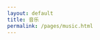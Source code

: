 ```yaml
---
layout: default
title: 音乐
permalink: /pages/music.html
---
```





<div id="player5" class="aplayer" ></div>


<script type="text/javascript" src="{{ "/assets/js/mp3/APlayer.min.js" | prepend: site.baseurl }}"></script>
<script type="text/javascript">
	var host = window.location.host ;
	
	if(host.indexOf("127.0.0.1")!=-1 || host.indexOf("localhost")!=-1 ){
		host = '';
	}

	var ap5 = new APlayer({
	element: document.getElementById('player5'),
	narrow: false,
	autoplay: false,
	showlrc: 3,
	mutex: true,
	theme: '#ad7a86',
	mode: 'random',
	listmaxheight: '69px',
	music: [
		
		{
			title: '斑马,斑马',
			author: '宋冬野',
			url: host+'/assets/mp3/songdongye_banma.mp3',
			pic: host+'/assets/mp3/songdongye_banma.png',
			lrc: host+'/assets/mp3/songdongye_banma.lrc'
		},
		{
			title: '飘雪',
			author: '陈慧娴',
			url: host+'/assets/mp3/chenhuixian_piaoxue.mp3',
			pic: host+'/assets/mp3/chenhuixian_piaoxue.png',
			lrc: host+'/assets/mp3/chenhuixian_piaoxue.lrc'
		},
		{
			title: '成都',
			author: '赵雷',
			url: host+'/assets/mp3/zhaolei_chengdu.mp3',
			pic: host+'/assets/mp3/zhaolei_chengdu.png',
			lrc: host+'/assets/mp3/zhaolei_chengdu.lrc'
		}
		
		
	]
});
</script>

<!--
{
			title: 'あっちゅ～ま青春!',
			author: '七森中☆ごらく部',
			url: 'http://devtest.qiniudn.com/あっちゅ～ま青春!.mp3',
			pic: 'http://devtest.qiniudn.com/あっちゅ～ま青春!.jpg',
			lrc: '{{site.baseurl}}/assets/mp3/qingchun.lrc'
		},
		{
			title: 'secret base~君がくれたもの~',
			author: '茅野愛衣',
			url: 'http://devtest.qiniudn.com/secret base~.mp3',
			pic: 'http://devtest.qiniudn.com/secret base~.jpg',
			lrc: '{{site.baseurl}}/assets/mp3/jun.lrc'
		},
		{
			title: '回レ！雪月花',
			author: '小倉唯',
			url: 'http://devtest.qiniudn.com/回レ！雪月花.mp3',
			pic: 'http://devtest.qiniudn.com/回レ！雪月花.jpg',
			lrc: '{{site.baseurl}}/assets/mp3/xueyuehua.lrc'
		}
-->